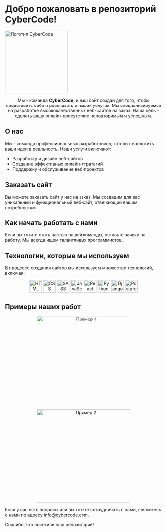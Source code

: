 # Добро пожаловать в репозиторий CyberCode!

<div>
  <img src="https://mikond.com/media/logos/2023/07/17/mikond.jpg" alt="Логотип CyberCode" width="200">
</div>

<p align="center">
  Мы - команда <b>CyberCode</b>, и наш сайт создан для того, чтобы представить себя и рассказать о наших услугах. Мы специализируемся на разработке высококачественных веб-сайтов на заказ. Наша цель - сделать вашу онлайн-присутствие неповторимым и успешным.
</p>

## О нас

Мы - команда профессиональных разработчиков, готовых воплотить ваши идеи в реальность. Наши услуги включают:

- Разработку и дизайн веб-сайтов
- Создание эффективных онлайн-стратегий
- Поддержку и обслуживание веб-проектов

## Заказать сайт

Вы можете заказать сайт у нас на заказ. Мы создадим для вас уникальный и функциональный веб-сайт, отвечающий вашим потребностям.

## Как начать работать с нами

Если вы хотите стать частью нашей команды, оставьте заявку на работу. Мы всегда ищем талантливых программистов.

## Технологии, которые мы используем

В процессе создания сайтов мы используем множество технологий, включая:

<div align="center">
  <img src="https://www.rosloto.net/public/userfiles/blog/2018-09/html5-games.jpg" alt="HTML" width="40">
  <img src="https://mind-flows.com/wp-content/uploads/2021/07/css.gif" alt="CSS" width="40">
  <img src="https://videosdeti.com.br/wp-content/uploads/2019/01/sass-cover.png" alt="SASS" width="40">
  <img src="https://it-black.ru/wp-content/uploads/2017/08/javscript.png" alt="JavaScript" width="40">
  <img src="https://treningi4you.com/upload/iblock/d87/js_react_shkola_programmirovaniya_khekslet.jpg" alt="React" width="40">
  <img src="https://sun9-17.userapi.com/impg/H0Qn36Wnbe-DTQS476PQEA9dIZZMQ-uBcDal8w/5IkuysphJ4c.jpg?size=1890x800&quality=96&sign=b7fdd620c942cda80d3ed97de30c1fad&c_uniq_tag=DYIt0ssf_OkKeFiVL_T7iFsPBAVu3sqCFO3zP8IsJlI&type=album" alt="Python" width="40">
  <img src="https://hostgeek.ru/uploads/posts/2020-07/1593623379_deploj-django.jpg" alt="Django" width="40">
  <img src="https://www.linode.com/wp-content/uploads/2020/09/postgres-featured-image.png" alt="PostgreSQL" width="40">
</div>

## Примеры наших работ

<div align="center">
  <img src="https://example.com/path/to/example1.png" alt="Пример 1" width="300">
  <img src="https://example.com/path/to/example2.png" alt="Пример 2" width="300">
</div>

Если у вас есть вопросы или вы хотите сотрудничать с нами, свяжитесь с нами по адресу [info@cybercode.com](mailto:info@cybercode.com).

Спасибо, что посетили наш репозиторий!
